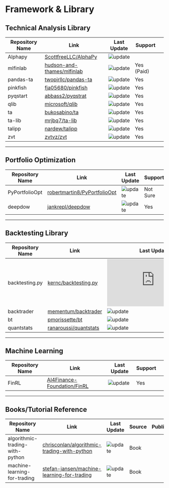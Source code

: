 # Framework & Library

## Technical Analysis Library

| Repository Name | Link                                                                        | Last Update                                                                     | Support    |     |
| --------------- | --------------------------------------------------------------------------- | ------------------------------------------------------------------------------- | ---------- | --- |
| Alphapy         | [ScottfreeLLC/AlphaPy](https://github.com/ScottfreeLLC/AlphaPy)             | ![update](https://img.shields.io/github/last-commit/ScottfreeLLC/AlphaPy)       |            |     |
| mlfinlab        | [hudson-and-thames/mlfinlab](https://github.com/hudson-and-thames/mlfinlab) | ![update](https://img.shields.io/github/last-commit/hudson-and-thames/mlfinlab) | Yes (Paid) |     |
| pandas-ta       | [twopirllc/pandas-ta](https://github.com/twopirllc/pandas-ta)               | ![update](https://img.shields.io/github/last-commit/twopirllc/pandas-ta)        | Yes        |     |
| pinkfish        | [fja05680/pinkfish](https://github.com/fja05680/pinkfish)                   | ![update](https://img.shields.io/github/last-commit/fja05680/pinkfish)          | Yes        |     |
| pyqstart        | [abbass2/pyqstrat](https://github.com/abbass2/pyqstrat)                     | ![update](https://img.shields.io/github/last-commit/abbass2/pyqstrat)           | Yes        |     |
| qlib            | [microsoft/qlib](https://github.com/microsoft/qlib)                         | ![update](https://img.shields.io/github/last-commit/microsoft/qlib)             | Yes        |     |
| ta              | [bukosabino/ta](https://github.com/bukosabino/ta)                           | ![update](https://img.shields.io/github/last-commit/bukosabino/ta)              | Yes        |     |
| ta-lib          | [mrjbq7/ta-lib](https://github.com/mrjbq7/ta-lib)                           | ![update](https://img.shields.io/github/last-commit/mrjbq7/ta-lib)              | Yes        |     |
| talipp          | [nardew/talipp](https://github.com/nardew/talipp)                           | ![update](https://img.shields.io/github/last-commit/nardew/talipp)              | Yes        |     |
| zvt             | [zvtvz/zvt](https://github.com/zvtvz/zvt)                                   | ![update](https://img.shields.io/github/last-commit/zvtvz/zvt)                  | Yes        |     |

---

## Portfolio Optimization

| Repository Name | Link                                                                            | Last Update                                                                       | Support  |     |
| --------------- | ------------------------------------------------------------------------------- | --------------------------------------------------------------------------------- | -------- | --- |
| PyPortfolioOpt  | [robertmartin8/PyPortfolioOpt](https://github.com/robertmartin8/PyPortfolioOpt) | ![update](https://img.shields.io/github/last-commit/robertmartin8/PyPortfolioOpt) | Not Sure |     |
| deepdow         | [jankrepl/deepdow](https://github.com/jankrepl/deepdow)                         | ![update](https://img.shields.io/github/last-commit/jankrepl/deepdow)                      | Yes      |     |

---

## Backtesting Library

| Repository Name | Link                                                              | Last Update                                                                | Support |     |
| --------------- | ----------------------------------------------------------------- | -------------------------------------------------------------------------- | ------- | --- |
| backtesting.py  | [kernc/backtesting.py](https://github.com/kernc/backtesting.py)   | ![update](https://img.shields.io/github/last-commit/kernc/backtesting.py)  | Yes     |     |
| backtrader      | [mementum/backtrader](https://github.com/mementum/backtrader)     | ![update](https://img.shields.io/github/last-commit/mementum/backtrader)   | Yes     |     |
| bt              | [pmorissette/bt](https://github.com/pmorissette/bt)               | ![update](https://img.shields.io/github/last-commit/pmorissette/bt)        | Yes     |     |
| quantstats      | [ranaroussi/quantstats](https://github.com/ranaroussi/quantstats) | ![update](https://img.shields.io/github/last-commit/ranaroussi/quantstats) | Maybe   |     |

---

## Machine Learning

| Repository Name | Link                                                                          | Last Update                                                                      | Support |     |
| --------------- | ----------------------------------------------------------------------------- | -------------------------------------------------------------------------------- | ------- | --- |
| FinRL           | [AI4Finance-Foundation/FinRL](https://github.com/AI4Finance-Foundation/FinRL) | ![update](https://img.shields.io/github/last-commit/AI4Finance-Foundation/FinRL) | Yes     |     |

---

## Books/Tutorial Reference

| Repository Name                 | Link                                                                                                          | Last Update                                                                                      | Source | Publisher |
| ------------------------------- | ------------------------------------------------------------------------------------------------------------- | ------------------------------------------------------------------------------------------------ | ------ | --------- |
| algorithmic-trading-with-python | [chrisconlan/algorithmic-trading-with-python](https://github.com/chrisconlan/algorithmic-trading-with-python) | ![update](https://img.shields.io/github/last-commit/chrisconlan/algorithmic-trading-with-python) | Book   |           |
| machine-learning-for-trading    | [stefan-jansen/machine-learning-for-trading](https://github.com/stefan-jansen/machine-learning-for-trading)   | ![update](https://img.shields.io/github/last-commit/stefan-jansen/machine-learning-for-trading)  | Book   |           |